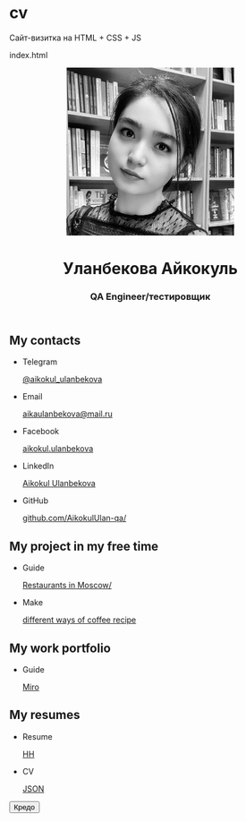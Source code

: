 # cv
Сайт-визитка на HTML + CSS + JS

index.html
<!DOCTYPE html>
<html lang="en">
  <head>
    <meta charset="UTF-8" />
    <meta http-equiv="X-UA-Compatible" content="IE=edge" />
    <meta name="viewport" content="width=device-width, initial-scale=1.0" />
    <link href="./normalize.css" rel="stylesheet" />
    <link href="./style.css" rel="stylesheet" />
    <title>Document</title>
  </head>
  <body>
    <header class="header">
      <img src="./avatar.jpg" width="300" height="300" alt="avatar" class="header__avatar" />
      <h1 class="header__title">Уланбекова Айкокуль</h1>
      <h3 class="header__subtitle">QA Engineer/тестировщик</h3>
    </header>
    <main>
      <section class="links">
        <h2 class="links__header">My contacts</h2>
        <ul class="links__container">
          <li class="links__link">
            <p class="links__title">Telegram</p>
            <a class="linsk__link" href="http://t.me/@aikokul_ulanbekova">@aikokul_ulanbekova</a>
          </li>
          <li class="links__link">
            <p class="links__title">Email</p>
            <a class="linsk__link" href="aikaulanbekova@mail.ru"
              >aikaulanbekova@mail.ru</a
            >
          </li>
          <li class="links__link">
            <p class="links__title">Facebook</p>
            <a class="linsk__link" href="?!"
              >aikokul.ulanbekova</a
            >
          </li>
          <li class="links__link">
            <p class="links__title">LinkedIn</p>
            <a class="linsk__link" href="?!">Aikokul Ulanbekova</a>
          </li>
          <li class="links__link">
            <p class="links__title">GitHub</p>
            <a class="linsk__link" href="https://github.com/AikokulUlan-qa">github.com/AikokulUlan-qa/</a>
          </li>
        </ul>
      </section>
      <section class="links">
        <h2 class="links__header">My project in my free time</h2>
        <ul class="links__container">
          <li class="links__link">
            <p class="links__title">Guide</p>
            <a class="linsk__link" href="https://www.google.com/maps/@55.7475218,37.5092962,13z/data=!4m2!10m1!1e1?entry=ttu/">Restaurants in Moscow/</a>
          </li>
          <li class="links__link">
            <p class="links__title">Make </p>
            <a class="linsk__link" href="https://www.acouplecooks.com/coffee-drinks/">different ways of coffee recipe</a>
          </li>
        </ul>
      </section>
      <section class="links">
        <h2 class="links__header">My work portfolio</h2>
        <ul class="links__container">
          <li class="links__link">
            <p class="links__title">Guide</p>
            <a class="linsk__link" href="https://miro.com/app/board/uXjVNJ5coJw=/">Miro</a>
          </li>
        </ul>
      </section>
      </section>
      <section class="links">
        <h2 class="links__header">My resumes</h2>
        <ul class="links__container">
          <li class="links__link">
            <p class="links__title">Resume</p>
            <a class="linsk__link" href="?!">HH</a>
          </li>
          <li class="links__link">
            <p class="links__title">CV</p>
            <a class="linsk__link" href="?!">JSON</a>
          </li>
        </ul>
      </section>
    </main>
    <footer>
      <button type = "button" class="button-link" href=""> Кредо </button>
    </footer>
    <script type="text/javascript" src="js.js"></script>
  </body>
</html>
